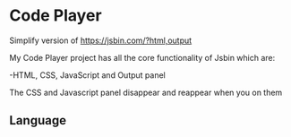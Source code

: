 
# Code Player 


Simplify version of https://jsbin.com/?html,output

My Code Player project has all the core functionality of Jsbin which are:

-HTML, CSS, JavaScript and Output panel

The CSS and Javascript panel disappear and reappear when you on them

## Language




